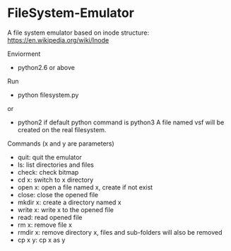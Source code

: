 # FileSystem-Emulator

A file system emulator based on inode structure: https://en.wikipedia.org/wiki/Inode

Enviorment
- python2.6 or above

Run
- python filesystem.py

or
- python2 if default python command is python3
A file named vsf will be created on the real filesystem.

Commands (x and y are parameters)
- quit: quit the emulator
- ls: list directories and files
- check: check bitmap
- cd x: switch to x directory
- open x: open a file named x, create if not exist
- close: close the opened file
- mkdir x: create a directory named x
- write x: write x to the opened file
- read: read opened file
- rm x: remove file x
- rmdir x: remove directory x, files and sub-folders will also be removed
- cp x y: cp x as y
